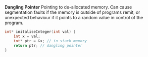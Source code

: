 **Dangling Pointer**
Pointing to de-allocated memory. Can cause segmentation faults if the memory is outside of programs remit, or unexpected behaviour if it points to a random value in control of the program.

```c
int* initaliseInteger(int val) {
	int x = val;
	int* ptr = &x; // in stack memory
	return ptr; // dangling pointer
}
```